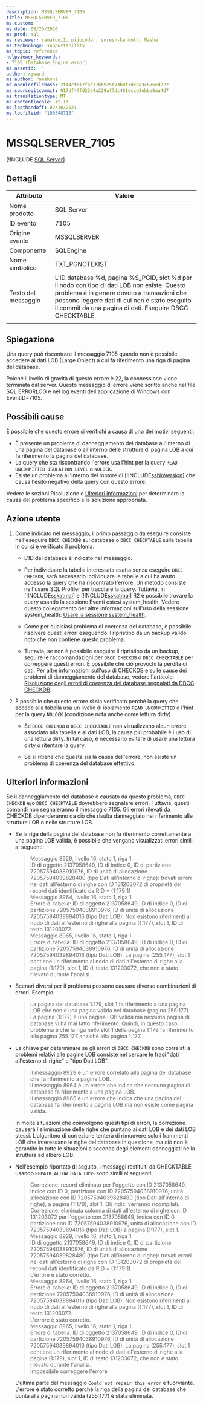 ```yaml
---
description: MSSQLSERVER_7105
title: MSSQLSERVER_7105
ms.custom: ''
ms.date: 08/20/2020
ms.prod: sql
ms.reviewer: ramakoni1, pijocoder, suresh-kandoth, Masha
ms.technology: supportability
ms.topic: reference
helpviewer_keywords:
- 7105 (Database Engine error)
ms.assetid: ''
author: rgward
ms.author: ramakoni
ms.openlocfilehash: 2f44cf617fad17bb925b73b0f3dc9a3c676ed222
ms.sourcegitcommit: 917df4ffd22e4a229af7dc481dcce3ebba0aa4d7
ms.translationtype: MT
ms.contentlocale: it-IT
ms.lasthandoff: 02/10/2021
ms.locfileid: "100348715"
---
```

# <a name="mssqlserver_7105"></a>MSSQLSERVER_7105
 [!INCLUDE [SQL Server](../../includes/applies-to-version/sqlserver.md)]

## <a name="details"></a>Dettagli

|Attributo|Valore|
|---|---|
|Nome prodotto|SQL Server|
|ID evento|7105|
|Origine evento|MSSQLSERVER|
|Componente|SQLEngine|
|Nome simbolico|TXT_PGNOTEXIST|
|Testo del messaggio|L'ID database %d, pagina %S_PGID, slot %d per il nodo con tipo di dati LOB non esiste. Questo problema è in genere dovuto a transazioni che possono leggere dati di cui non è stato eseguito il commit da una pagina di dati. Eseguire DBCC CHECKTABLE|
||

## <a name="explanation"></a>Spiegazione

Una query può riscontrare il messaggio 7105 quando non è possibile accedere ai dati LOB (Large Object) a cui fa riferimento una riga di pagina del database.

Poiché il livello di gravità di questo errore è 22, la connessione viene terminata dal server. Questo messaggio di errore viene scritto anche nel file SQL ERRORLOG e nel log eventi dell'applicazione di Windows con EventID=7105.

## <a name="possible-causes"></a>Possibili cause

È possibile che questo errore si verifichi a causa di uno dei motivi seguenti:

- È presente un problema di danneggiamento del database all'interno di una pagina del database o all'interno delle strutture di pagina LOB a cui fa riferimento la pagina del database.
- La query che sta riscontrando l'errore usa l'hint per la query `READ UNCOMMITTED ISOLATION LEVEL` o `NOLOCK`.
- Esiste un problema all'interno del motore di [!INCLUDE[ssNoVersion](../../includes/ssnoversion-md.md)] che causa l'esito negativo della query con questo errore.

Vedere le sezioni Risoluzione e [Ulteriori informazioni](#more-information) per determinare la causa del problema specifico e la soluzione appropriata.

## <a name="user-action"></a>Azione utente

1. Come indicato nel messaggio, il primo passaggio da eseguire consiste nell'eseguire `DBCC CHECKDB` sul database o `DBCC CHECKTABLE` sulla tabella in cui si è verificato il problema.

    - L'ID del database è indicato nel messaggio.
    - Per individuare la tabella interessata esatta senza eseguire `DBCC CHECKDB`, sarà necessario individuare le tabelle a cui ha avuto accesso la query che ha riscontrato l'errore. Un metodo consiste nell'usare SQL Profiler per tracciare la query. Tuttavia, in [!INCLUDE[sskatmai](../../includes/sskatmai-md.md)] e [!INCLUDE[sskatmai](../../includes/sskatmai-md.md)] R2 è possibile trovare la query usando la sessione Eventi estesi system_health. Vedere questo collegamento per altre informazioni sull'uso della sessione system_health: [Usare la sessione system_health](../extended-events/use-the-system-health-session.md).

    - Come per qualsiasi problema di coerenza del database, è possibile risolvere questi errori eseguendo il ripristino da un backup valido noto che non contiene questo problema.

    - Tuttavia, se non è possibile eseguire il ripristino da un backup, seguire le raccomandazioni per `DBCC CHECKDB` o `DBCC CHECKTABLE` per correggere questi errori. È possibile che ciò provochi la perdita di dati. Per altre informazioni sull'uso di CHECKDB e sulle cause dei problemi di danneggiamento del database, vedere l'articolo: [Risoluzione degli errori di coerenza del database segnalati da DBCC CHECKDB](https://support.microsoft.com/kb/2015748).
  
1. È possibile che questo errore si sia verificato perché la query che accede alla tabella usa un livello di isolamento `READ UNCOMMITTED` o l'hint per la query `NOLOCK` (condizione nota anche come lettura dirty).

   - Se `DBCC CHECKDB` o `DBCC CHECKTABLE` non visualizzano alcun errore associato alla tabella e ai dati LOB, la causa più probabile è l'uso di una lettura dirty. In tal caso, è necessario evitare di usare una lettura dirty o ritentare la query.
  
   - Se si ritiene che questa sia la causa dell'errore, non esiste un problema di coerenza del database effettivo.

## <a name="more-information"></a>Ulteriori informazioni

Se il danneggiamento del database è causato da questo problema, `DBCC CHECKDB` e/o `DBCC CHECKTABLE` dovrebbero segnalare errori. Tuttavia, questi comandi non segnaleranno il messaggio 7105. Gli errori rilevati da CHECKDB dipenderanno da ciò che risulta danneggiato nel riferimento alle strutture LOB o nelle strutture LOB.

- Se la riga della pagina del database non fa riferimento correttamente a una pagina LOB valida, è possibile che vengano visualizzati errori simili ai seguenti:

    > Messaggio 8929, livello 16, stato 1, riga 1  
    ID di oggetto 2137058649, ID di indice 0, ID di partizione 72057594038910976, ID di unità di allocazione 72057594039828480 (tipo Dati all'interno di righe): trovati errori nei dati all'esterno di righe con ID 131203072 di proprietà del record dati identificato da RID = (1:179:1)  
    Messaggio 8964, livello 16, stato 1, riga 1  
    Errore di tabella: ID di oggetto 2137058649, ID di indice 0, ID di partizione 72057594038910976, ID di unità di allocazione 72057594039894016 (tipo Dati LOB). Non esistono riferimenti al nodo di dati all'esterno di righe alla pagina (1:177), slot 1, ID di testo 131203072.  
    Messaggio 8965, livello 16, stato 1, riga 1  
    Errore di tabella: ID di oggetto 2137058649, ID di indice 0, ID di partizione 72057594038910976, ID di unità di allocazione 72057594039894016 (tipo Dati LOB). La pagina (255:177), slot 1 contiene un riferimento al nodo di dati all'esterno di righe alla pagina (1:179), slot 1, ID di testo 131203072, che non è stato rilevato durante l'analisi.  

- Scenari diversi per il problema possono causare diverse combinazioni di errori. Esempio:  

    > La pagina del database 1:179, slot 1 fa riferimento a una pagina LOB che non è una pagina valida nel database (pagina 255:177). La pagina (1:177) è una pagina LOB valida ma nessuna pagina di database vi ha mai fatto riferimento. Quindi, in questo caso, il problema è che la riga nello slot 1 della pagina 1:179 fa riferimento alla pagina 255:177 anziché alla pagina 1:177.

- La chiave per determinare se gli errori di `DBCC CHECKDB` sono correlati a problemi relativi alle pagine LOB consiste nel cercare le frasi "dati all'esterno di righe" e "tipo Dati LOB".

    > Il messaggio 8929 è un errore correlato alla pagina del database che fa riferimento a pagine LOB.  
Il messaggio 8964 è un errore che indica che nessuna pagina di database fa riferimento a una pagina LOB.  
Il messaggio 8965 è un errore che indica che una pagina del database fa riferimento a pagine LOB ma non esiste come pagina valida.

    In molte situazioni che coinvolgono questi tipi di errori, la correzione causerà l'eliminazione delle righe che puntano ai dati LOB e dei dati LOB stessi. L'algoritmo di correzione tenterà di rimuovere solo i frammenti LOB che interessano le righe del database in questione, ma ciò non è garantito in tutte le situazioni a seconda degli elementi danneggiati nella struttura ad albero LOB.

- Nell'esempio riportato di seguito, i messaggi restituiti da CHECKTABLE usando `REPAIR_ALLOW_DATA_LOSS` sono simili ai seguenti:

    > Correzione: record eliminato per l'oggetto con ID 2137058649, indice con ID 0, partizione con ID 72057594038910976, unità allocazione con ID 72057594039828480 (tipo Dati all'interno di righe), a pagina (1:179), slot 1. Gli indici verranno ricompilati.  
    Correzione: eliminata colonna di dati all'esterno di righe con ID 131203072 per l'oggetto con 2137058649, indice con ID 0, partizione con ID 72057594038910976, unità di allocazione con ID 72057594039894016 (tipo Dati LOB) a pagina (1:177), slot 1.  
    Messaggio 8929, livello 16, stato 1, riga 1  
    ID di oggetto 2137058649, ID di indice 0, ID di partizione 72057594038910976, ID di unità di allocazione 72057594039828480 (tipo Dati all'interno di righe): trovati errori nei dati all'esterno di righe con ID 131203072 di proprietà del record dati identificato da RID = (1:179:1)  
            L'errore è stato corretto.  
    Messaggio 8964, livello 16, stato 1, riga 1  
    Errore di tabella: ID di oggetto 2137058649, ID di indice 0, ID di partizione 72057594038910976, ID di unità di allocazione 72057594039894016 (tipo Dati LOB). Non esistono riferimenti al nodo di dati all'esterno di righe alla pagina (1:177), slot 1, ID di testo 131203072.  
            L'errore è stato corretto.  
    Messaggio 8965, livello 16, stato 1, riga 1  
    Errore di tabella: ID di oggetto 2137058649, ID di indice 0, ID di partizione 72057594038910976, ID di unità di allocazione 72057594039894016 (tipo Dati LOB). La pagina (255:177), slot 1 contiene un riferimento al nodo di dati all'esterno di righe alla pagina (1:179), slot 1, ID di testo 131203072, che non è stato rilevato durante l'analisi.  
            Impossibile correggere l'errore

    L'ultima parte del messaggio `Could not repair this error` è fuorviante. L'errore è stato corretto perché la riga della pagina del database che punta alla pagina non valida (255:177) è stata eliminata.
